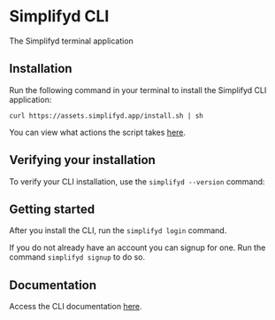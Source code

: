 # Simplifyd CLI
The Simplifyd terminal application

## Installation
Run the following command in your terminal to install the Simplifyd CLI application:
```
curl https://assets.simplifyd.app/install.sh | sh
```

You can view what actions the script takes [here](https://assets.simplifyd.app/install.sh).

## Verifying your installation
To verify your CLI installation, use the `simplifyd --version` command:

## Getting started
After you install the CLI, run the `simplifyd login` command.

If you do not already have an account you can signup for one. Run the command `simplifyd signup` to do so.

## Documentation
Access the CLI documentation [here](https://docs.simplifyd.com/cli-all-commands/).
